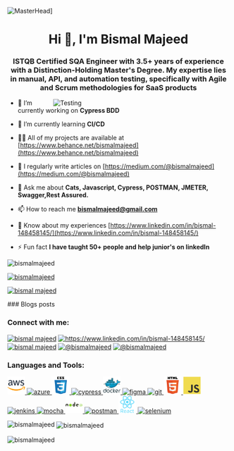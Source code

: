 ![MasterHead](https://www.shutterstock.com/image-vector/software-testing-banner-web-icon-260nw-2219991321.jpg)]

<h1 align="center">Hi 👋, I'm Bismal Majeed</h1>
<h3 align="center">ISTQB Certified SQA Engineer with 3.5+ years of experience with a Distinction-Holding Master's Degree. My expertise lies in manual, API, and automation testing, specifically with Agile and Scrum methodologies for SaaS products</h3>
<img align="right" alt="Testing" width="400" src="https://gifdb.com/images/high/denied-test-fail-graphic-art-ufxtb7qspg3i8299.gif">

- 🔭 I’m currently working on **Cypress BDD**

- 🌱 I’m currently learning **CI/CD**

- 👨‍💻 All of my projects are available at [https://www.behance.net/bismalmajeed](https://www.behance.net/bismalmajeed)

- 📝 I regularly write articles on [https://medium.com/@bismalmajeed](https://medium.com/@bismalmajeed)

- 💬 Ask me about **Cats, Javascript, Cypress, POSTMAN, JMETER, Swagger,Rest Assured.**

- 📫 How to reach me **bismalmajeed@gmail.com**

- 📄 Know about my experiences [https://www.linkedin.com/in/bismal-148458145/](https://www.linkedin.com/in/bismal-148458145/)

- ⚡ Fun fact **I have taught 50+ people and help junior's on linkedIn**

<p align="left"> <img src="https://komarev.com/ghpvc/?username=bismalmajeed&label=Profile%20views&color=0e75b6&style=flat" alt="bismalmajeed" /> </p>

<p align="left"> <a href="https://github.com/ryo-ma/github-profile-trophy"><img src="https://github-profile-trophy.vercel.app/?username=bismalmajeed" alt="bismalmajeed" /></a> </p>

<p align="left"> <a href="https://twitter.com/bismal majeed" target="blank"><img src="https://img.shields.io/twitter/follow/bismal majeed?logo=twitter&style=for-the-badge" alt="bismal majeed" /></a> </p>
### Blogs posts
<!-- BLOG-POST-LIST:START -->
<!-- BLOG-POST-LIST:END -->

<h3 align="left">Connect with me:</h3>
<p align="left">
<a href="https://twitter.com/bismal majeed" target="blank"><img align="center" src="https://raw.githubusercontent.com/rahuldkjain/github-profile-readme-generator/master/src/images/icons/Social/twitter.svg" alt="bismal majeed" height="30" width="40" /></a>
<a href="https://linkedin.com/in/https://www.linkedin.com/in/bismal-148458145/" target="blank"><img align="center" src="https://raw.githubusercontent.com/rahuldkjain/github-profile-readme-generator/master/src/images/icons/Social/linked-in-alt.svg" alt="https://www.linkedin.com/in/bismal-148458145/" height="30" width="40" /></a>
<a href="https://instagram.com/bismal majeed" target="blank"><img align="center" src="https://raw.githubusercontent.com/rahuldkjain/github-profile-readme-generator/master/src/images/icons/Social/instagram.svg" alt="bismal majeed" height="30" width="40" /></a>
<a href="https://www.behance.net/@bismalmajeed" target="blank"><img align="center" src="https://raw.githubusercontent.com/rahuldkjain/github-profile-readme-generator/master/src/images/icons/Social/behance.svg" alt="@bismalmajeed" height="30" width="40" /></a>
<a href="https://medium.com/@bismalmajeed" target="blank"><img align="center" src="https://raw.githubusercontent.com/rahuldkjain/github-profile-readme-generator/master/src/images/icons/Social/medium.svg" alt="@bismalmajeed" height="30" width="40" /></a>
</p>

<h3 align="left">Languages and Tools:</h3>
<p align="left"> <a href="https://aws.amazon.com" target="_blank" rel="noreferrer"> <img src="https://raw.githubusercontent.com/devicons/devicon/master/icons/amazonwebservices/amazonwebservices-original-wordmark.svg" alt="aws" width="40" height="40"/> </a> <a href="https://azure.microsoft.com/en-in/" target="_blank" rel="noreferrer"> <img src="https://www.vectorlogo.zone/logos/microsoft_azure/microsoft_azure-icon.svg" alt="azure" width="40" height="40"/> </a> <a href="https://www.w3schools.com/css/" target="_blank" rel="noreferrer"> <img src="https://raw.githubusercontent.com/devicons/devicon/master/icons/css3/css3-original-wordmark.svg" alt="css3" width="40" height="40"/> </a> <a href="https://www.cypress.io" target="_blank" rel="noreferrer"> <img src="https://raw.githubusercontent.com/simple-icons/simple-icons/6e46ec1fc23b60c8fd0d2f2ff46db82e16dbd75f/icons/cypress.svg" alt="cypress" width="40" height="40"/> </a> <a href="https://www.docker.com/" target="_blank" rel="noreferrer"> <img src="https://raw.githubusercontent.com/devicons/devicon/master/icons/docker/docker-original-wordmark.svg" alt="docker" width="40" height="40"/> </a> <a href="https://www.figma.com/" target="_blank" rel="noreferrer"> <img src="https://www.vectorlogo.zone/logos/figma/figma-icon.svg" alt="figma" width="40" height="40"/> </a> <a href="https://git-scm.com/" target="_blank" rel="noreferrer"> <img src="https://www.vectorlogo.zone/logos/git-scm/git-scm-icon.svg" alt="git" width="40" height="40"/> </a> <a href="https://www.w3.org/html/" target="_blank" rel="noreferrer"> <img src="https://raw.githubusercontent.com/devicons/devicon/master/icons/html5/html5-original-wordmark.svg" alt="html5" width="40" height="40"/> </a> <a href="https://developer.mozilla.org/en-US/docs/Web/JavaScript" target="_blank" rel="noreferrer"> <img src="https://raw.githubusercontent.com/devicons/devicon/master/icons/javascript/javascript-original.svg" alt="javascript" width="40" height="40"/> </a> <a href="https://www.jenkins.io" target="_blank" rel="noreferrer"> <img src="https://www.vectorlogo.zone/logos/jenkins/jenkins-icon.svg" alt="jenkins" width="40" height="40"/> </a> <a href="https://mochajs.org" target="_blank" rel="noreferrer"> <img src="https://www.vectorlogo.zone/logos/mochajs/mochajs-icon.svg" alt="mocha" width="40" height="40"/> </a> <a href="https://nodejs.org" target="_blank" rel="noreferrer"> <img src="https://raw.githubusercontent.com/devicons/devicon/master/icons/nodejs/nodejs-original-wordmark.svg" alt="nodejs" width="40" height="40"/> </a> <a href="https://postman.com" target="_blank" rel="noreferrer"> <img src="https://www.vectorlogo.zone/logos/getpostman/getpostman-icon.svg" alt="postman" width="40" height="40"/> </a> <a href="https://reactjs.org/" target="_blank" rel="noreferrer"> <img src="https://raw.githubusercontent.com/devicons/devicon/master/icons/react/react-original-wordmark.svg" alt="react" width="40" height="40"/> </a> <a href="https://www.selenium.dev" target="_blank" rel="noreferrer"> <img src="https://raw.githubusercontent.com/detain/svg-logos/780f25886640cef088af994181646db2f6b1a3f8/svg/selenium-logo.svg" alt="selenium" width="40" height="40"/> </a> </p>

<p><img align="left" src="https://github-readme-stats.vercel.app/api/top-langs?username=bismalmajeed&show_icons=true&locale=en&layout=compact" alt="bismalmajeed" /></p>

<p>&nbsp;<img align="center" src="https://github-readme-stats.vercel.app/api?username=bismalmajeed&show_icons=true&locale=en" alt="bismalmajeed" /></p>

<p><img align="center" src="https://github-readme-streak-stats.herokuapp.com/?user=bismalmajeed&" alt="bismalmajeed" /></p>
